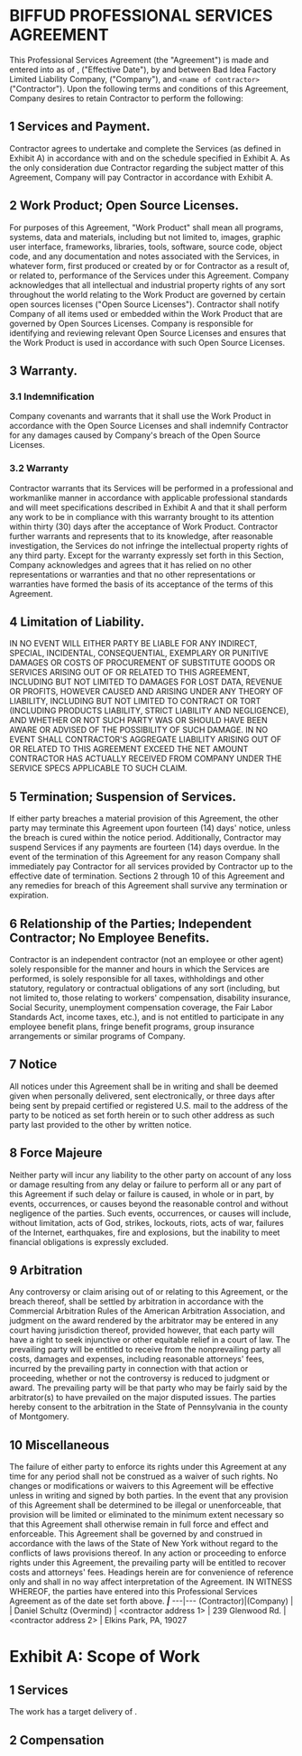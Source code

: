 # BIFFUD PROFESSIONAL SERVICES AGREEMENT

This Professional Services Agreement (the "Agreement") is made and entered into as of <non ambigious date>, ("Effective Date"), by and between Bad Idea Factory Limited Liability Company, ("Company"), and `<name of contractor>` ("Contractor").
Upon the following terms and conditions of this Agreement, Company desires to retain Contractor to perform the following:

## 1 Services and Payment.

Contractor agrees to undertake and complete the Services (as defined in Exhibit A) in accordance with and on the schedule specified in Exhibit A.  As the only consideration due Contractor regarding the subject matter of this Agreement, Company will pay Contractor in accordance with Exhibit A.

## 2 Work Product; Open Source Licenses.

For purposes of this Agreement, "Work Product" shall mean all programs, systems, data and materials, including but not limited to, images, graphic user interface, frameworks, libraries, tools, software, source code, object code, and any documentation and notes associated with the Services, in whatever form, first produced or created by or for Contractor as a result of, or related to, performance of the Services under this Agreement.  Company acknowledges that all intellectual and industrial property rights of any sort throughout the world relating to the Work Product are governed by certain open sources licenses ("Open Source Licenses"). Contractor shall notify Company of all items used or embedded within the Work Product that are governed by Open Sources Licenses. Company is responsible for identifying and reviewing relevant Open Source Licenses and ensures that the Work Product is used in accordance with such Open Source Licenses.

## 3 Warranty.


### 3.1 Indemnification

Company covenants and warrants that it shall use the Work Product in accordance with the Open Source Licenses and shall indemnify Contractor for any damages caused by Company's breach of the Open Source Licenses.

### 3.2 Warranty

Contractor warrants that its Services will be performed in a professional and workmanlike manner in accordance with applicable professional standards and will meet specifications described in Exhibit A and that it shall perform any work to be in compliance with this warranty brought to its attention within thirty (30) days after the acceptance of Work Product. Contractor further warrants and represents that to its knowledge, after reasonable investigation, the Services do not infringe the intellectual property rights of any third party. Except for the warranty expressly set forth in this Section, Company acknowledges and agrees that it has relied on no other representations or warranties and that no other representations or warranties have formed the basis of its acceptance of the terms of this Agreement.

## 4 Limitation of Liability.

IN NO EVENT WILL EITHER PARTY BE LIABLE FOR ANY INDIRECT, SPECIAL, INCIDENTAL, CONSEQUENTIAL, EXEMPLARY OR PUNITIVE DAMAGES OR COSTS OF PROCUREMENT OF SUBSTITUTE GOODS OR SERVICES ARISING OUT OF OR RELATED TO THIS AGREEMENT, INCLUDING BUT NOT LIMITED TO DAMAGES FOR LOST DATA, REVENUE OR PROFITS, HOWEVER CAUSED AND ARISING UNDER ANY THEORY OF LIABILITY, INCLUDING BUT NOT LIMITED TO CONTRACT OR TORT (INCLUDING PRODUCTS LIABILITY, STRICT LIABILITY AND NEGLIGENCE), AND WHETHER OR NOT SUCH PARTY WAS OR SHOULD HAVE BEEN AWARE OR ADVISED OF THE POSSIBILITY OF SUCH DAMAGE. IN NO EVENT SHALL CONTRACTOR'S AGGREGATE LIABILITY ARISING OUT OF OR RELATED TO THIS AGREEMENT EXCEED THE NET AMOUNT CONTRACTOR HAS ACTUALLY RECEIVED FROM COMPANY UNDER THE SERVICE SPECS APPLICABLE TO SUCH CLAIM.

## 5 Termination; Suspension of Services.

If either party breaches a material provision of this Agreement, the other party may terminate this Agreement upon fourteen (14) days' notice, unless the breach is cured within the notice period.  Additionally, Contractor may suspend Services if any payments are fourteen (14) days overdue. In the event of the termination of this Agreement for any reason Company shall immediately pay Contractor for all services provided by Contractor up to the effective date of termination. Sections 2 through 10 of this Agreement and any remedies for breach of this Agreement shall survive any termination or expiration.

## 6 Relationship of the Parties; Independent Contractor; No Employee Benefits.

Contractor is an independent contractor (not an employee or other agent) solely responsible for the manner and hours in which the Services are performed, is solely responsible for all taxes, withholdings and other statutory, regulatory or contractual obligations of any sort (including, but not limited to, those relating to workers' compensation, disability insurance, Social Security, unemployment compensation coverage, the Fair Labor Standards Act, income taxes, etc.), and is not entitled to participate in any employee benefit plans, fringe benefit programs, group insurance arrangements or similar programs of Company.

## 7 Notice

All notices under this Agreement shall be in writing and shall be deemed given when personally delivered, sent electronically, or three days after being sent by prepaid certified or registered U.S. mail to the address of the party to be noticed as set forth herein or to such other address as such party last provided to the other by written notice.

## 8 Force Majeure

Neither party will incur any liability to the other party on account of any loss or damage resulting from any delay or failure to perform all or any part of this Agreement if such delay or failure is caused, in whole or in part, by events, occurrences, or causes beyond the reasonable control and without negligence of the parties. Such events, occurrences, or causes will include, without limitation, acts of God, strikes, lockouts, riots, acts of war, failures of the Internet, earthquakes, fire and explosions, but the inability to meet financial obligations is expressly excluded.

## 9 Arbitration

Any controversy or claim arising out of or relating to this Agreement, or the breach thereof, shall be settled by arbitration in accordance with the Commercial Arbitration Rules of the American Arbitration Association, and judgment on the award rendered by the arbitrator may be entered in any court having jurisdiction thereof, provided however, that each party will have a right to seek injunctive or other equitable relief in a court of law.  The prevailing party will be entitled to receive from the nonprevailing party all costs, damages and expenses, including reasonable attorneys' fees, incurred by the prevailing party in connection with that action or proceeding, whether or not the controversy is reduced to judgment or award.  The prevailing party will be that party who may be fairly said by the arbitrator(s) to have prevailed on the major disputed issues.  The parties hereby consent to the arbitration in the State of Pennsylvania in the county of Montgomery.

## 10 Miscellaneous

The failure of either party to enforce its rights under this Agreement at any time for any period shall not be construed as a waiver of such rights.  No changes or modifications or waivers to this Agreement will be effective unless in writing and signed by both parties.  In the event that any provision of this Agreement shall be determined to be illegal or unenforceable, that provision will be limited or eliminated to the minimum extent necessary so that this Agreement shall otherwise remain in full force and effect and enforceable.  This Agreement shall be governed by and construed in accordance with the laws of the State of New York without regard to the conflicts of laws provisions thereof.  In any action or proceeding to enforce rights under this Agreement, the prevailing party will be entitled to recover costs and attorneys' fees.  Headings herein are for convenience of reference only and shall in no way affect interpretation of the Agreement.
IN WITNESS WHEREOF, the parties have entered into this Professional Services Agreement as of the date set forth above.
_________________________________|_________________________________
---|---
(Contractor)|(Company)
|
<contractor name> | Daniel Schultz (Overmind)
|
<contractor address 1> | 239 Glenwood Rd.
|
<contractor address 2> | Elkins Park, PA, 19027


# Exhibit A: Scope of Work


## 1 Services

<description of the services to be provided>

The work has a target delivery of <unambigious delivery date>.

## 2 Compensation

<compensation amount>

